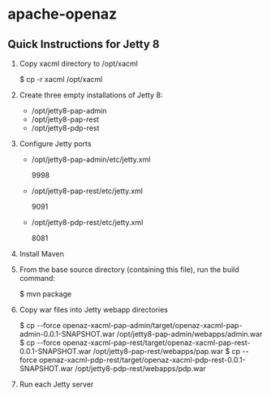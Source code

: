 # apache-openaz

## Quick Instructions for Jetty 8

1.  Copy xacml directory to /opt/xacml

    $ cp -r xacml /opt/xacml

2.  Create three empty installations of Jetty 8:

    * /opt/jetty8-pap-admin
    * /opt/jetty8-pap-rest
    * /opt/jetty8-pdp-rest

3.  Configure Jetty ports

    *   /opt/jetty8-pap-admin/etc/jetty.xml

        <Set name="port"><Property name="jetty.port" default="9999"/></Set>
        <Set name="confidentialPort">9998</Set>

    *   /opt/jetty8-pap-rest/etc/jetty.xml

        <Set name="port"><Property name="jetty.port" default="9090"/></Set>
        <Set name="confidentialPort">9091</Set>

    *   /opt/jetty8-pdp-rest/etc/jetty.xml

        <Set name="port"><Property name="jetty.port" default="8080"/></Set>
        <Set name="confidentialPort">8081</Set>

4.  Install Maven

5.  From the base source directory (containing this file), run the build command:

    $ mvn package

6.  Copy war files into Jetty webapp directories

    $ cp --force openaz-xacml-pap-admin/target/openaz-xacml-pap-admin-0.0.1-SNAPSHOT.war /opt/jetty8-pap-admin/webapps/admin.war
    $ cp --force openaz-xacml-pap-rest/target/openaz-xacml-pap-rest-0.0.1-SNAPSHOT.war /opt/jetty8-pap-rest/webapps/pap.war
    $ cp --force openaz-xacml-pdp-rest/target/openaz-xacml-pdp-rest-0.0.1-SNAPSHOT.war /opt/jetty8-pdp-rest/webapps/pdp.war

7.  Run each Jetty server

